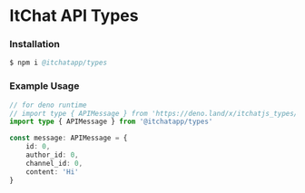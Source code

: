 # ItChat API Types

### Installation 
```s
$ npm i @itchatapp/types
```


### Example Usage
```ts
// for deno runtime 
// import type { APIMessage } from 'https://deno.land/x/itchatjs_types/mod.ts'
import type { APIMessage } from '@itchatapp/types'

const message: APIMessage = {
    id: 0,
    author_id: 0,
    channel_id: 0,
    content: 'Hi'
}
```